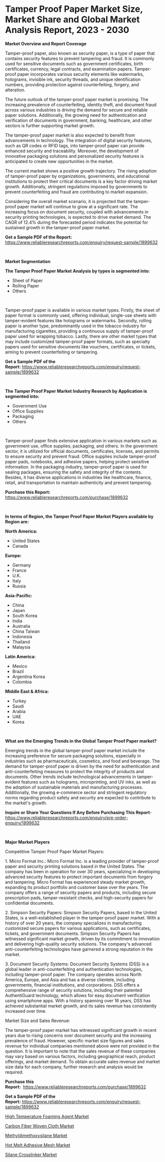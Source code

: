 <p><h1>Tamper Proof Paper Market Size, Market Share and Global Market Analysis Report, 2023 - 2030</h1></p><p><strong>Market Overview and Report Coverage</strong></p>
<p><p>Tamper-proof paper, also known as security paper, is a type of paper that contains security features to prevent tampering and fraud. It is commonly used for sensitive documents such as government certificates, birth certificates, currency, legal contracts, and examination papers. Tamper-proof paper incorporates various security elements like watermarks, holograms, invisible ink, security threads, and unique identification numbers, providing protection against counterfeiting, forgery, and alteration.</p><p>The future outlook of the tamper-proof paper market is promising. The increasing prevalence of counterfeiting, identity theft, and document fraud across various industries is driving the demand for secure and reliable paper solutions. Additionally, the growing need for authentication and verification of documents in government, banking, healthcare, and other sectors is further supporting market growth.</p><p>The tamper-proof paper market is also expected to benefit from advancements in technology. The integration of digital security features, such as QR codes or RFID tags, into tamper-proof paper can provide enhanced security and traceability. Moreover, the development of innovative packaging solutions and personalized security features is anticipated to create new opportunities in the market.</p><p>The current market shows a positive growth trajectory. The rising adoption of tamper-proof paper by organizations, governments, and educational institutions to protect their critical documents is a key factor driving market growth. Additionally, stringent regulations imposed by governments to prevent counterfeiting and fraud are contributing to market expansion.</p><p>Considering the overall market scenario, it is projected that the tamper-proof paper market will continue to grow at a significant rate. The increasing focus on document security, coupled with advancements in security printing technologies, is expected to drive market demand. The CAGR of 12.4% during the forecasted period indicates the potential for sustained growth in the tamper-proof paper market.</p></p>
<p><strong>Get a Sample PDF of the Report:</strong> <a href="https://www.reliableresearchreports.com/enquiry/request-sample/1899632">https://www.reliableresearchreports.com/enquiry/request-sample/1899632</a></p>
<p>&nbsp;</p>
<p><strong>Market Segmentation</strong></p>
<p><strong>The Tamper Proof Paper Market Analysis by types is segmented into:</strong></p>
<p><ul><li>Sheet of Paper</li><li>Rolling Paper</li><li>Others</li></ul></p>
<p>&nbsp;</p>
<p><p>Tamper-proof paper is available in various market types. Firstly, the sheet of paper format is commonly used, offering individual, single-use sheets with tamper-evident features like holograms or watermarks. Secondly, rolling paper is another type, predominantly used in the tobacco industry for manufacturing cigarettes, providing a continuous supply of tamper-proof paper used for wrapping tobacco. Lastly, there are other market types that may include customized tamper-proof paper formats, such as specialty papers used for sensitive documents like vouchers, certificates, or tickets, aiming to prevent counterfeiting or tampering.</p></p>
<p><strong>Get a Sample PDF of the Report:</strong>&nbsp;<a href="https://www.reliableresearchreports.com/enquiry/request-sample/1899632">https://www.reliableresearchreports.com/enquiry/request-sample/1899632</a></p>
<p>&nbsp;</p>
<p><strong>The Tamper Proof Paper Market Industry Research by Application is segmented into:</strong></p>
<p><ul><li>Government Use</li><li>Office Supplies</li><li>Packaging</li><li>Others</li></ul></p>
<p>&nbsp;</p>
<p><p>Tamper-proof paper finds extensive application in various markets such as government use, office supplies, packaging, and others. In the government sector, it is utilized for official documents, certificates, licenses, and permits to ensure security and prevent fraud. Office supplies include tamper-proof paper pads, notebooks, and adhesive papers, helping protect sensitive information. In the packaging industry, tamper-proof paper is used for sealing packages, ensuring the safety and integrity of the contents. Besides, it has diverse applications in industries like healthcare, finance, retail, and transportation to maintain authenticity and prevent tampering.</p></p>
<p><strong>Purchase this Report:</strong>&nbsp; <a href="https://www.reliableresearchreports.com/purchase/1899632">https://www.reliableresearchreports.com/purchase/1899632</a></p>
<p>&nbsp;</p>
<p><strong>In terms of Region, the Tamper Proof Paper Market Players available by Region are:</strong></p>
<p>
    <p> <strong> North America: </strong>
        <ul>
            <li>United States</li>
            <li>Canada</li>
        </ul>
        </p> 
    <p> <strong> Europe: </strong>
        <ul>
            <li>Germany</li>
            <li>France</li>
            <li>U.K.</li>
            <li>Italy</li>
            <li>Russia</li>
        </ul>
        </p> 
    <p> <strong> Asia-Pacific: </strong>
        <ul>
            <li>China</li>
            <li>Japan</li>
            <li>South Korea</li>
            <li>India</li>
            <li>Australia</li>
            <li>China Taiwan</li>
            <li>Indonesia</li>
            <li>Thailand</li>
            <li>Malaysia</li>
        </ul>
        </p> 
    <p> <strong> Latin America: </strong>
        <ul>
            <li>Mexico</li>
            <li>Brazil</li>
            <li>Argentina Korea</li>
            <li>Colombia</li>
        </ul>
        </p> 
    <p> <strong> Middle East & Africa: </strong>
        <ul>
            <li>Turkey</li>
            <li>Saudi</li>
            <li>Arabia</li>
            <li>UAE</li>
            <li>Korea</li>
        </ul>
    </p>
    </p>
<p>&nbsp;</p>
<p><strong>What are the Emerging Trends in the Global Tamper Proof Paper market?</strong></p>
<p><p>Emerging trends in the global tamper-proof paper market include the increasing preference for secure packaging solutions, especially in industries such as pharmaceuticals, cosmetics, and food and beverage. The demand for tamper-proof paper is driven by the need for authentication and anti-counterfeiting measures to protect the integrity of products and documents. Other trends include technological advancements in tamper-evident features such as holograms, microprinting, and UV inks, as well as the adoption of sustainable materials and manufacturing processes. Additionally, the growing e-commerce sector and stringent regulatory norms regarding product safety and security are expected to contribute to the market's growth.</p></p>
<p><strong>Inquire or Share Your Questions If Any Before Purchasing This Report</strong>- <a href="https://www.reliableresearchreports.com/enquiry/pre-order-enquiry/1899632">https://www.reliableresearchreports.com/enquiry/pre-order-enquiry/1899632</a></p>
<p>&nbsp;</p>
<p><strong>Major Market Players</strong></p>
<p><p>Competitive Tamper Proof Paper Market Players:</p><p>1. Micro Format Inc.: Micro Format Inc. is a leading provider of tamper-proof paper and security printing solutions based in the United States. The company has been in operation for over 30 years, specializing in developing advanced security features to protect important documents from forgery and tampering. Micro Format has experienced steady market growth, expanding its product portfolio and customer base over the years. The company offers a range of security papers and products, including secure prescription pads, tamper-resistant checks, and high-security papers for confidential documents.</p><p>2. Simpson Security Papers: Simpson Security Papers, based in the United States, is a well-established player in the tamper-proof paper market. With a history of over 20 years, the company specializes in manufacturing customized secure papers for various applications, such as certificates, tickets, and government documents. Simpson Security Papers has witnessed significant market growth, driven by its commitment to innovation and delivering high-quality security solutions. The company's advanced anti-counterfeiting technologies have garnered a strong reputation in the market.</p><p>3. Document Security Systems: Document Security Systems (DSS) is a global leader in anti-counterfeiting and authentication technologies, including tamper-proof paper. The company operates across North America, Europe, and Asia and has a diverse clientele, including governments, financial institutions, and corporations. DSS offers a comprehensive range of security solutions, including their patented AuthentiGuard technology, which allows for easy document verification using smartphone apps. With a history spanning over 16 years, DSS has achieved substantial market growth, and its sales revenue has consistently increased over time.</p><p>Market Size and Sales Revenue:</p><p>The tamper-proof paper market has witnessed significant growth in recent years due to rising concerns over document security and the increasing prevalence of fraud. However, specific market size figures and sales revenue for individual companies mentioned above were not provided in the question. It is important to note that the sales revenue of these companies may vary based on various factors, including geographical reach, product offerings, and market demand. To obtain accurate sales revenue and market size data for each company, further research and analysis would be required.</p></p>
<p><strong>Purchase this Report:</strong>&nbsp;&nbsp;<a href="https://www.reliableresearchreports.com/purchase/1899632">https://www.reliableresearchreports.com/purchase/1899632</a></p>
<p></p>
<p><strong>Get a Sample PDF of the Report:</strong>&nbsp;<a href="https://www.reliableresearchreports.com/enquiry/request-sample/1899632">https://www.reliableresearchreports.com/enquiry/request-sample/1899632</a></p>
<p><p><a href="https://github.com/aashishrp/Market-Research-Report-List-1/blob/main/high-temperature-foaming-agent-market.md">High Temperature Foaming Agent Market</a></p><p><a href="https://github.com/rahu1502/Market-Research-Report-List-1/blob/main/carbon-fiber-woven-cloth-market.md">Carbon Fiber Woven Cloth Market</a></p><p><a href="https://github.com/rahu1501/Market-Research-Report-List-1/blob/main/methyldimethoxysilane-market.md">Methyldimethoxysilane Market</a></p><p><a href="https://github.com/rahu1505/Market-Research-Report-List-1/blob/main/hot-melt-adhesive-mesh-market.md">Hot Melt Adhesive Mesh Market</a></p><p><a href="https://github.com/rahu1506/Market-Research-Report-List-1/blob/main/silane-crosslinker-market.md">Silane Crosslinker Market</a></p></p>
